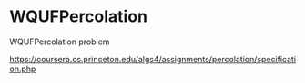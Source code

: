 # WQUFPercolation
WQUFPercolation problem

https://coursera.cs.princeton.edu/algs4/assignments/percolation/specification.php
